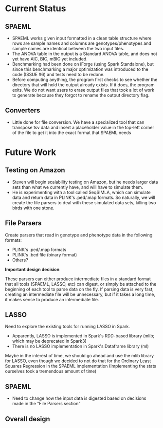 # Current Status

## SPAEML

* SPAEML works given input formatted in a clean table structure where rows are sample names and columns are genotypes/phenotypes and sample names are identical between the two input files.
* The ANOVA table in the output is a Standard ANOVA table, and does not yet have AIC, BIC, mBIC yet included.
* Benchmarking had been done on iForge (using Spark Standalone), but since this benchmarking a major optimization was introduced to the code (ISSUE #6) and tests need to be redone.
* Before computing anything, the program first checks to see whether the directory that will hold the output already exists. If it does, the program exits. We do not want users to erase output files that took a lot of work to generate because they forgot to rename the output directory flag.

## Converters

* Little done for file conversion. We have a specialized tool that can transpose tsv data and insert a placeholder value in the top-left corner of the file to get it into the exact format that SPAEML needs

# Future Work

## Testing on Amazon

* Steven will begin scalability testing on Amazon, but he needs larger data sets than what we currently have, and will have to simulate them.
* He is experimenting with a tool called SeqSIMLA, which can simulate data and return data in PLINK's .ped/.map formats. So naturally, we will create the file parsers to deal with these simulated data sets, killing two birds with one stone.

## File Parsers

Create parsers that read in genotype and phenotype data in the following formats:

* PLINK's .ped/.map formats
* PLINK's .bed file (binary format)
* Others?

**Important design decision**

These parsers can either produce intermediate files in a standard format that all tools (SPAEML, LASSO, etc) can digest, or simply be attached to the beginning of each tool to parse data on the fly. If parsing data is very fast, creating an intermediate file will be unnecessary, but if it takes a long time, it makes sense to produce an intermediate file.

## LASSO

Need to explore the existing tools for running LASSO in Spark.
* Apparently, LASSO is implemented in Spark's RDD-based library (mlib; which may be deprecated in Spark3)
* There is no LASSO implementation in Spark's Dataframe library (ml)

Maybe in the interest of time, we should go ahead and use the mlib library for LASSO, even though we decided to not do that for the Ordinary Least Squares Regression in the SPAEML implementation (Implementing the stats ourselves took a tremendous amount of time)

## SPAEML

* Need to change how the input data is digested based on decisions made in the "File Parsers section"

## Overall design

